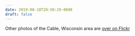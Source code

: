 ```yaml
---
date: 2019-08-18T20:50:29-0600
draft: false
---
```




Other photos of the Cable, Wisconsin area are [over on Flickr](https://www.flickr.com/photos/ianwhitney/albums/72157710406469897)



